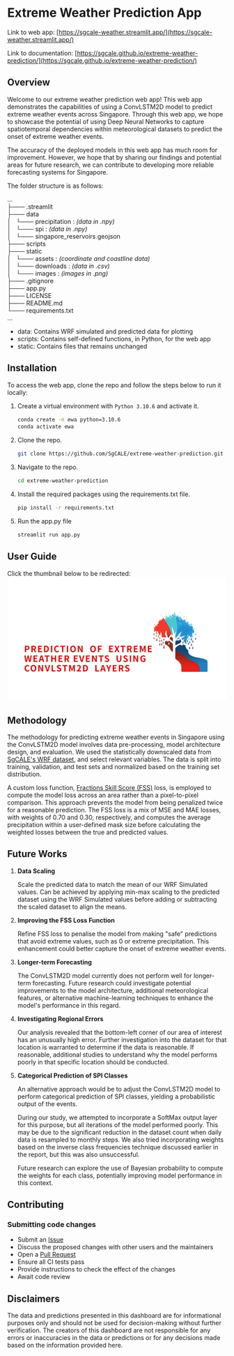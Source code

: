 # **Extreme Weather Prediction App**

Link to web app:
[https://sgcale-weather.streamlit.app/](https://sgcale-weather.streamlit.app/)

Link to documentation:
[https://sgcale.github.io/extreme-weather-prediction/](https://sgcale.github.io/extreme-weather-prediction/)

## **Overview**

Welcome to our extreme weather prediction web app! This web app demonstrates the capabilities of using a ConvLSTM2D model to predict extreme weather events across Singapore. Through this web app, we hope to showcase the potential of using Deep Neural Networks to capture spatiotemporal dependencies within meteorological datasets to predict the onset of extreme weather events.

The accuracy of the deployed models in this web app has much room for improvement. However, we hope that by sharing our findings and potential areas for future research, we can contribute to developing more reliable forecasting systems for Singapore.

The folder structure is as follows:

<p>
    ...</br>
    ├─── .streamlit</br>
    ├─── data</br>
    │&nbsp;&nbsp;&nbsp;└─── precipitation : <i>(data in .npy)</i></br>
    │&nbsp;&nbsp;&nbsp;└─── spi : <i>(data in .npy)</i></br>
    │&nbsp;&nbsp;&nbsp;└─── singapore_reservoirs.geojson</br>
    ├─── scripts</br>
    ├─── static</br>
    │&nbsp;&nbsp;&nbsp;└─── assets : <i>(coordinate and coastline data)</i></br>
    │&nbsp;&nbsp;&nbsp;└─── downloads : <i>(data in .csv)</i></br>
    │&nbsp;&nbsp;&nbsp;└─── images : <i>(images in .png)</i></br>
    ├─── .gitignore</br>
    ├─── app.py</br>
    ├─── LICENSE</br>
    ├─── README.md</br>
    └─── requirements.txt</br>
    ...
</p>

- data: Contains WRF simulated and predicted data for plotting
- scripts: Contains self-defined functions, in Python, for the web app
- static: Contains files that remains unchanged

## **Installation**

To access the web app, clone the repo and follow the steps below to run it locally:

1. Create a virtual environment with `Python 3.10.6` and activate it.

    ```bash
    conda create -n ewa python=3.10.6
    conda activate ewa
    ```

2. Clone the repo.

    ```bash
    git clone https://github.com/SgCALE/extreme-weather-prediction.git
    ```

3. Navigate to the repo.

    ```bash
    cd extreme-weather-prediction
    ```

4. Install the required packages using the requirements.txt file.

    ```bash
    pip install -r requirements.txt
    ```

5. Run the app.py file

    ```bash
    streamlit run app.py
    ```

## **User Guide**

Click the thumbnail below to be redirected:
[![User Guide](./static/images/user_guide.png)](https://youtu.be/HqK29T7Tny8)

## **Methodology**

The methodology for predicting extreme weather events in Singapore using the ConvLSTM2D model involves data pre-processing, model architecture design, and evaluation. We used the statistically downscaled data from [SgCALE's WRF dataset](https://sgcale.github.io/research/climate-downscaling/), and select relevant variables. The data is split into training, validation, and test sets and normalized based on the training set distribution.

A custom loss function, [Fractions Skill Score (FSS)](https://doi.org/10.48550/arXiv.2106.09757) loss, is employed to compute the model loss across an area rather than a pixel-to-pixel comparison. This approach prevents the model from being penalized twice for a reasonable prediction. The FSS loss is a mix of MSE and MAE losses, with weights of 0.70 and 0.30, respectively, and computes the average precipitation within a user-defined mask size before calculating the weighted losses between the true and predicted values.

## **Future Works**

1. **Data Scaling**

    Scale the predicted data to match the mean of our WRF Simulated values. Can be achieved by applying min-max scaling to the predicted dataset using the WRF Simulated values before adding or subtracting the scaled dataset to align the means.

2. **Improving the FSS Loss Function**

    Refine FSS loss to penalise the model from making "safe" predictions that avoid extreme values, such as 0 or extreme precipitation. This enhancement could better capture the onset of extreme weather events.

3. **Longer-term Forecasting**

    The ConvLSTM2D model currently does not perform well for longer-term forecasting. Future research could investigate potential improvements to the model architecture, additional meteorological features, or alternative machine-learning techniques to enhance the model's performance in this regard.

4. **Investigating Regional Errors**

    Our analysis revealed that the bottom-left corner of our area of interest has an unusually high error. Further investigation into the dataset for that location is warranted to determine if the data is reasonable. If reasonable, additional studies to understand why the model performs poorly in that specific location should be conducted.

5. **Categorical Prediction of SPI Classes**

    An alternative approach would be to adjust the ConvLSTM2D model to perform categorical prediction of SPI classes, yielding a probabilistic output of the events.

    During our study, we attempted to incorporate a SoftMax output layer for this purpose, but all iterations of the model performed poorly. This may be due to the significant reduction in the dataset count when daily data is resampled to monthly steps. We also tried incorporating weights based on the inverse class frequencies technique discussed earlier in the report, but this was also unsuccessful.

    Future research can explore the use of Bayesian probability to compute the weights for each class, potentially improving model performance in this context.

## **Contributing**

### Submitting code changes

- Submit an [Issue](https://github.com/SgCALE/extreme-weather-prediction/issues)
- Discuss the proposed changes with other users and the maintainers
- Open a [Pull Request](https://github.com/SgCALE/extreme-weather-prediction/pulls)
- Ensure all CI tests pass
- Provide instructions to check the effect of the changes
- Await code review

## **Disclaimers**

The data and predictions presented in this dashboard are for informational purposes only and should not be used for decision-making without further verification. The creators of this dashboard are not responsible for any errors or inaccuracies in the data or predictions or for any decisions made based on the information provided here.
